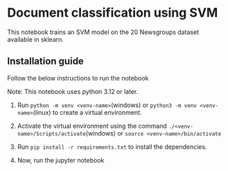 # Document classification using SVM
This notebook trains an SVM model on the 20 Newsgroups dataset available in sklearn.

## Installation guide

Follow the below instructions to run the notebook

Note: This notebook uses python 3.12 or later.

1. Run `python -m venv <venv-name>`(windows) or `python3 -m venv <venv-name>`(linux)  to create a virtual environment.

2. Activate the virtual environment using the command `./<venv-name>/Scripts/activate`(windows) or `source <venv-name>/bin/activate`

3. Run `pip install -r requirements.txt` to install the dependencies.

4. Now, run the jupyter notebook